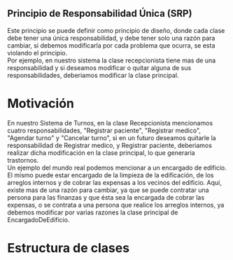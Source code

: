 ## Principio de Responsabilidad Única (SRP)
Este principio se puede definir como principio de diseño, donde cada clase debe tener una única responsabilidad, y debe tener solo una razón para cambiar, si debemos modificarla por cada problema que ocurra, se esta violando el  principio.  
Por ejemplo, en nuestro sistema la clase recepcionista tiene mas de una responsabilidad y si deseamos modificar o quitar alguna de sus responsabilidades, deberiamos modificar la clase principal.

# Motivación
En nuestro Sistema de Turnos, en la clase Recepcionista mencionamos cuatro responsabilidades, "Registrar paciente", "Registrar medico", "Agendar turno" y "Cancelar turno", si en un futuro deseamos quitarle la responsabilidad de Registrar medico, y Registrar paciente, deberiamos realizar dicha modificación en la clase principal, lo que generaria trastornos.  
Un ejemplo del mundo real podemos mencionar a un encargado de edificio. El mismo puede estar encargado de la limpieza de la edificación, de los arreglos internos y de cobrar las expensas a los vecinos del edificio. Aquí, existe mas de una razón para cambiar, ya que se puede contratar una persona para las finanzas y que ésta sea la encargada de cobrar las expensas, o se contrata a una persona que realice los arreglos internos, ya debemos modificar por varias razones la clase principal de EncargadoDeEdificio.  

# Estructura de clases  





